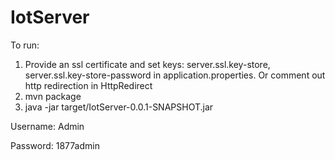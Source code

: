 # IotServer
To run:
  1. Provide an ssl certificate and set keys: server.ssl.key-store, server.ssl.key-store-password in application.properties. Or comment out http redirection in HttpRedirect
  2. mvn package
  3. java -jar target/IotServer-0.0.1-SNAPSHOT.jar

Username: Admin

Password: 1877admin
